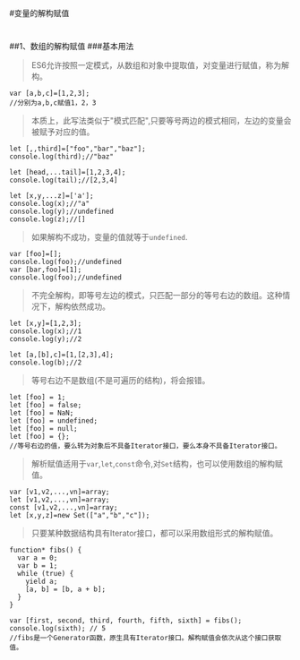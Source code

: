#变量的解构赋值
#
##1、数组的解构赋值
###基本用法
>ES6允许按照一定模式，从数组和对象中提取值，对变量进行赋值，称为解构。

	var [a,b,c]=[1,2,3];
	//分别为a,b,c赋值1，2，3

>本质上，此写法类似于"模式匹配",只要等号两边的模式相同，左边的变量会被赋予对应的值。

	let [,,third]=["foo","bar","baz"];
	console.log(third);//"baz"

	let [head,...tail]=[1,2,3,4];
	console.log(tail);//[2,3,4]

	let [x,y,...z]=['a'];
	console.log(x);//"a"
	console.log(y);//undefined
	console.log(z);//[]
>如果解构不成功，变量的值就等于`undefined`.

	var [foo]=[];
	console.log(foo);//undefined
	var [bar,foo]=[1];
	console.log(foo);//undefined
>不完全解构，即等号左边的模式，只匹配一部分的等号右边的数组。这种情况下，解构依然成功。

	let [x,y]=[1,2,3];
	console.log(x);//1
	console.log(y);//2

	let [a,[b],c]=[1,[2,3],4];
	console.log(b);//2
>等号右边不是数组(不是可遍历的结构)，将会报错。

	let [foo] = 1;
	let [foo] = false;
	let [foo] = NaN;
	let [foo] = undefined;
	let [foo] = null;
	let [foo] = {};
	//等号右边的值，要么转为对象后不具备Iterator接口，要么本身不具备Iterator接口。
>解析赋值适用于`var`,`let`,`const`命令,对`Set`结构，也可以使用数组的解构赋值。

	var [v1,v2,...,vn]=array;
	let [v1,v2,...,vn]=array;
	const [v1,v2,...,vn]=array;
	let [x,y,z]=new Set(["a","b","c"]);

>只要某种数据结构具有Iterator接口，都可以采用数组形式的解构赋值。

	function* fibs() {
	  var a = 0;
	  var b = 1;
	  while (true) {
	    yield a;
	    [a, b] = [b, a + b];
	  }
	}
	
	var [first, second, third, fourth, fifth, sixth] = fibs();
	console.log(sixth); // 5
	//fibs是一个Generator函数，原生具有Iterator接口。解构赋值会依次从这个接口获取值。


